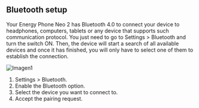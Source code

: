 ## Bluetooth setup

Your Energy Phone Neo 2 has Bluetooth 4.0 to connect your device to headphones, computers, tablets or any device that supports such communication protocol. You just need to go to Settings > Bluetooth and turn the switch ON. Then, the device will start a search of all available devices and once it has finished, you will only have to select one of them to establish the connection.

![Imagen1](http://static.energysistem.com/images/manuals/42762/57daac14b8515.jpg)

1. Settings > Bluetooth.
2. Enable the Bluetooth option.
3. Select the device you want to connect to.
4. Accept the pairing request.
